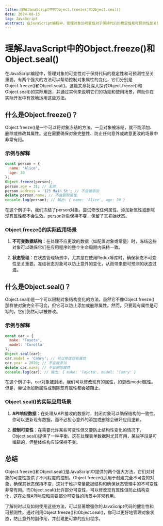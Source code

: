 ```yaml
---
title: 理解JavaScript中的Object.freeze()和Object.seal()
date: 2024-08-15
tag: JavaScript
abstract: 在JavaScript编程中，管理对象的可变性对于保持代码的稳定性和可预测性至关重要。有两个强大的方法可以帮助控制对象属性的变化，它们分别是Object.freeze()和Object.seal()。这篇文章将深入探讨Object.freeze()和Object.seal()的实际用途，并通过实例来说明它们的功能和使用场景，帮助你在实际开发中有效地运用这些方法。
---
```


# 理解JavaScript中的Object.freeze()和Object.seal()

在JavaScript编程中，管理对象的可变性对于保持代码的稳定性和可预测性至关重要。有两个强大的方法可以帮助控制对象属性的变化，它们分别是Object.freeze()和Object.seal()。这篇文章将深入探讨Object.freeze()和Object.seal()的实际用途，并通过实例来说明它们的功能和使用场景，帮助你在实际开发中有效地运用这些方法。

## 什么是Object.freeze()？

Object.freeze()是一个可以将对象冻结的方法。一旦对象被冻结，就不能添加、删除或修改其属性。这在需要确保对象完整性、防止任何意外或故意更改的场景中非常有用。

### 示例与解释

```javascript
const person = {
  name: 'Alice',
  age: 30
};
Object.freeze(person);
person.age = 31; // 无效
person.address = '123 Main St'; // 不会被添加
delete person.name; // 不会删除属性
console.log(person); // 输出: { name: 'Alice', age: 30 }
```

在这个例子中，我们冻结了person对象。尝试修改任何属性、添加新属性或删除现有属性都不会生效。person对象保持不变，保留了其初始状态。

### Object.freeze()的实际应用场景

1. **不可变数据结构**：在处理不应更改的数据（如配置对象或常量）时，冻结这些对象可以确保它们在应用程序的整个生命周期内保持一致。

2. **状态管理**：在状态管理场景中，尤其是在使用Redux等库时，确保状态不可变性至关重要。冻结状态对象可以防止意外的变化，从而带来更可预测的状态过渡。

## 什么是Object.seal()？

Object.seal()是一个可以限制对象结构变化的方法。虽然它不像Object.freeze()那样使对象完全不可变，但它可以防止添加或删除属性。然而，只要现有属性是可写的，它们仍然可以被修改。

### 示例与解释

```javascript
const car = {
  make: 'Toyota',
  model: 'Corolla'
};
Object.seal(car);
car.model = 'Camry'; // 可以修改现有属性
car.year = 2020; // 不会被添加
delete car.make; // 不会删除属性
console.log(car); // 输出: { make: 'Toyota', model: 'Camry' }
```

在这个例子中，car对象被封闭。我们可以修改现有的属性，如更改model属性。但是，尝试添加新属性或删除现有属性都会被阻止。

### Object.seal()的实际应用场景

1. **API响应数据**：在处理从API接收的数据时，封闭对象可以确保结构的一致性。你可以更新现有数据，而不必担心意外的添加或删除会破坏应用逻辑。

2. **控制可变性**：在需要允许某些可变性但又要防止结构性变化的情况下，Object.seal()提供了一种平衡。这在处理表单数据时尤其有用，某些字段是可编辑的，但整体结构应该保持不变。

## 总结

Object.freeze()和Object.seal()是JavaScript中提供的两个强大方法，它们对对象的可变性提供了不同程度的控制。Object.freeze()适用于创建完全不可变的对象，确保其状态保持不变，这对于维护常量数据结构和确保状态管理中的不可变性非常有用。而Object.seal()允许部分可变性，可以修改现有属性但防止结构变化，这在处理API响应和需要部分可变性的场景中非常有用。

了解何时以及如何使用这些方法，可以显著增强你的JavaScript代码的健壮性和可预测性。通过利用Object.freeze()和Object.seal()，你可以更好地管理对象状态，防止意外的副作用，并创建更可靠的应用程序。
